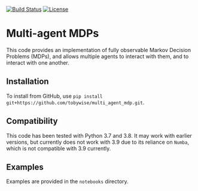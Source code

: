 [![Build Status](https://travis-ci.com/tobywise/multi_agent_mdp.svg?branch=master)](https://travis-ci.com/gbolmier/funk-svd) [![License](https://img.shields.io/badge/License-MIT-blue.svg?style=flat)](https://opensource.org/licenses/MIT)

# Multi-agent MDPs 

This code provides an implementation of fully observable Markov Decision Problems (MDPs), and allows multiple agents to interact with them, and to interact with one another.

## Installation

To install from GitHub, use `pip install git+https://github.com/tobywise/multi_agent_mdp.git`. 

## Compatibility

This code has been tested with Python 3.7 and 3.8. It may work with earlier versions, but currently does not work with 3.9 due to its reliance on `Numba`, which is not compatible with 3.9 currently.

## Examples

Examples are provided in the `notebooks` directory.